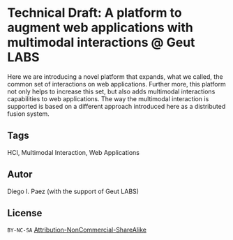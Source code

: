# Technical Draft: A platform to augment web applications with multimodal interactions @ Geut LABS

Here we are introducing a novel platform that expands, what we called, the common set of interactions on web applications. Further more, this platform not only helps to increase this set, but also adds multimodal interactions capabilities to web applications. The way the multimodal interaction is supported is based on a different approach introduced here as a distributed fusion system.

## Tags
HCI, Multimodal Interaction, Web Applications

## Autor
Diego I. Paez (with the support of Geut LABS)

## License
`BY-NC-SA` [Attribution-NonCommercial-ShareAlike](https://creativecommons.org/licenses/by-nc-sa/4.0/)
